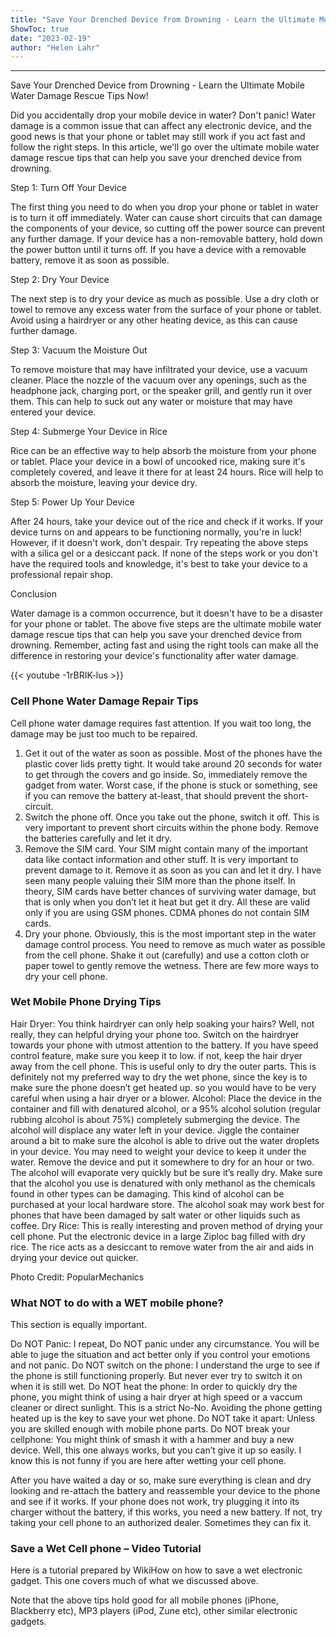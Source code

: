 ```yaml
---
title: "Save Your Drenched Device from Drowning - Learn the Ultimate Mobile Water Damage Rescue Tips Now!"
ShowToc: true 
date: "2023-02-19"
author: "Helen Lahr"
---
```

*****
Save Your Drenched Device from Drowning - Learn the Ultimate Mobile Water Damage Rescue Tips Now!

Did you accidentally drop your mobile device in water? Don't panic! Water damage is a common issue that can affect any electronic device, and the good news is that your phone or tablet may still work if you act fast and follow the right steps. In this article, we'll go over the ultimate mobile water damage rescue tips that can help you save your drenched device from drowning.

Step 1: Turn Off Your Device

The first thing you need to do when you drop your phone or tablet in water is to turn it off immediately. Water can cause short circuits that can damage the components of your device, so cutting off the power source can prevent any further damage. If your device has a non-removable battery, hold down the power button until it turns off. If you have a device with a removable battery, remove it as soon as possible.

Step 2: Dry Your Device

The next step is to dry your device as much as possible. Use a dry cloth or towel to remove any excess water from the surface of your phone or tablet. Avoid using a hairdryer or any other heating device, as this can cause further damage.

Step 3: Vacuum the Moisture Out

To remove moisture that may have infiltrated your device, use a vacuum cleaner. Place the nozzle of the vacuum over any openings, such as the headphone jack, charging port, or the speaker grill, and gently run it over them. This can help to suck out any water or moisture that may have entered your device.

Step 4: Submerge Your Device in Rice

Rice can be an effective way to help absorb the moisture from your phone or tablet. Place your device in a bowl of uncooked rice, making sure it's completely covered, and leave it there for at least 24 hours. Rice will help to absorb the moisture, leaving your device dry.

Step 5: Power Up Your Device

After 24 hours, take your device out of the rice and check if it works. If your device turns on and appears to be functioning normally, you're in luck! However, if it doesn't work, don't despair. Try repeating the above steps with a silica gel or a desiccant pack. If none of the steps work or you don't have the required tools and knowledge, it's best to take your device to a professional repair shop.

Conclusion

Water damage is a common occurrence, but it doesn't have to be a disaster for your phone or tablet. The above five steps are the ultimate mobile water damage rescue tips that can help you save your drenched device from drowning. Remember, acting fast and using the right tools can make all the difference in restoring your device's functionality after water damage.

{{< youtube -1rBRIK-lus >}} 





 
### Cell Phone Water Damage Repair Tips


Cell phone water damage requires fast attention. If you wait too long, the damage may be just too much to be repaired.
1. Get it out of the water as soon as possible. Most of the phones have the plastic cover lids pretty tight. It would take around 20 seconds for water to get through the covers and go inside. So, immediately remove the gadget from water. Worst case, if the phone is stuck or something, see if you can remove the battery at-least, that should prevent the short-circuit.
2. Switch the phone off. Once you take out the phone, switch it off. This is very important to prevent short circuits within the phone body. Remove the batteries carefully and let it dry.
3. Remove the SIM card. Your SIM might contain many of the important data like contact information and other stuff. It is very important to prevent damage to it. Remove it as soon as you can and let it dry. I have seen many people valuing their SIM more than the phone itself. In theory, SIM cards have better chances of surviving water damage, but that is only when you don’t let it heat but get it dry. All these are valid only if you are using GSM phones. CDMA phones do not contain SIM cards.
4. Dry your phone. Obviously, this is the most important step in the water damage control process. You need to remove as much water as possible from the cell phone. Shake it out (carefully) and use a cotton cloth or paper towel to gently remove the wetness.
There are few more ways to dry your cell phone.

 
### Wet Mobile Phone Drying Tips
 

Hair Dryer: You think hairdryer can only help soaking your hairs? Well, not really, they can helpful drying your phone too. Switch on the hairdryer towards your phone with utmost attention to the battery. If you have speed control feature, make sure you keep it to low. if not, keep the hair dryer away from the cell phone. This is useful only to dry the outer parts. This is definitely not my preferred way to dry the wet phone, since the key is to make sure the phone doesn’t get heated up. so you would have to be very careful when using a hair dryer or a blower.
Alcohol: Place the device in the container and fill with denatured alcohol, or a 95% alcohol solution (regular rubbing alcohol is about 75%) completely submerging the device. The alcohol will displace any water left in your device. Jiggle the container around a bit to make sure the alcohol is able to drive out the water droplets in your device. You may need to weight your device to keep it under the water. Remove the device and put it somewhere to dry for an hour or two. The alcohol will evaporate very quickly but be sure it’s really dry. Make sure that the alcohol you use is denatured with only methanol as the chemicals found in other types can be damaging. This kind of alcohol can be purchased at your local hardware store. The alcohol soak may work best for phones that have been damaged by salt water or other liquids such as coffee.
Dry Rice: This is really interesting and proven method of drying your cell phone. Put the electronic device in a large Ziploc bag filled with dry rice. The rice acts as a desiccant to remove water from the air and aids in drying your device out quicker.



 Photo Credit: PopularMechanics

 
### What NOT to do with a WET mobile phone?


This section is equally important.

 

Do NOT Panic: I repeat, Do NOT panic under any circumstance. You will be able to juge the situation and act better only if you control your emotions and not panic.
Do NOT switch on the phone: I understand the urge to see if the phone is still functioning properly. But never ever try to switch it on when it is still wet.
Do NOT heat the phone: In order to quickly dry the phone, you might think of using a hair dryer at high speed or a vaccum cleaner or direct sunlight. This is a strict No-No. Avoiding the phone getting heated up is the key to save your wet phone.
Do NOT take it apart: Unless you are skilled enough with mobile phone parts.
Do NOT break your cellphone: You might think of smash it with a hammer and buy a new device. Well, this one always works, but you can’t give it up so easily. I know this is not funny if you are here after wetting your cell phone.



After you have waited a day or so, make sure everything is clean and dry looking and re-attach the battery and reassemble your device to the phone and see if it works. If your phone does not work, try plugging it into its charger without the battery, if this works, you need a new battery. If not, try taking your cell phone to an authorized dealer. Sometimes they can fix it.

 
### Save a Wet Cell phone – Video Tutorial


Here is a tutorial prepared by WikiHow on how to save a wet electronic gadget. This one covers much of what we discussed above.

Note that the above tips hold good for all mobile phones (iPhone, Blackberry etc), MP3 players (iPod, Zune etc), other similar electronic gadgets.





